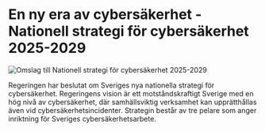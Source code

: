# En ny era av cybersäkerhet - Nationell strategi för cybersäkerhet 2025-2029

![Omslag till Nationell strategi  för cybersäkerhet 2025-2029](/contentassets/0903061f79204084b6acf4ce1a978830/omslag-till-webb-informationssida-cybersakerhetsstrategi.png?width=150&quality=85)

Regeringen har beslutat om Sveriges nya nationella strategi för cybersäkerhet. Regeringens vision är ett motståndskraftigt Sverige med en hög nivå av cybersäkerhet, där samhällsviktig verksamhet kan upprätthållas även vid cybersäkerhetsincidenter. Strategin består av tre pelare som anger inriktning för Sveriges cybersäkerhetsarbete.

